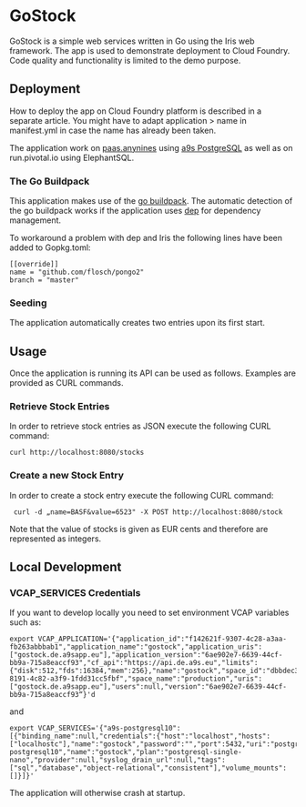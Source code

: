 # GoStock

GoStock is a simple web services written in Go using the Iris web framework. The app is used to demonstrate
deployment to Cloud Foundry. Code quality and functionality is limited to the demo purpose.

## Deployment

How to deploy the app on Cloud Foundry platform is described in a separate article.
You might have to adapt application > name in manifest.yml in case the name has already been taken.

The application work on [paas.anynines](paas.anynines) using [a9s PostgreSQL](https://www.anynines.com/) as well as on run.pivotal.io using ElephantSQL.

### The Go Buildpack

This application makes use of the [go buildpack](https://docs.cloudfoundry.org/buildpacks/go/index.html). 
The automatic detection of the go buildpack works if the application uses [dep](https://github.com/golang/dep) for dependency management.

To workaround a problem with dep and Iris the following lines have been added to Gopkg.toml:

    [[override]]
    name = "github.com/flosch/pongo2"
    branch = "master"

### Seeding

The application automatically creates two entries upon its first start.

## Usage

Once the application is running its API can be used as follows. Examples are provided as CURL commands.

### Retrieve Stock Entries

In order to retrieve stock entries as JSON execute the following CURL command:

    curl http://localhost:8080/stocks

### Create a new Stock Entry

In order to create a stock entry execute the following CURL command:

     curl -d „name=BASF&value=6523" -X POST http://localhost:8080/stock

Note that the value of stocks is given as EUR cents and therefore are represented as integers.

## Local Development

### VCAP_SERVICES Credentials

If you want to develop locally you need to set environment VCAP variables such as:

    export VCAP_APPLICATION='{"application_id":"f142621f-9307-4c28-a3aa-fb263abbbab1","application_name":"gostock","application_uris":["gostock.de.a9sapp.eu"],"application_version":"6ae902e7-6639-44cf-bb9a-715a8eaccf93","cf_api":"https://api.de.a9s.eu","limits":{"disk":512,"fds":16384,"mem":256},"name":"gostock","space_id":"dbbdec3c-8191-4c82-a3f9-1fdd31cc5fbf","space_name":"production","uris":["gostock.de.a9sapp.eu"],"users":null,"version":"6ae902e7-6639-44cf-bb9a-715a8eaccf93“}'d

and

    export VCAP_SERVICES='{"a9s-postgresql10":[{"binding_name":null,"credentials":{"host":"localhost","hosts":["localhostc"],"name":"gostock","password":"","port":5432,"uri":"postgres://jfischer:@localhost:5432/gostock","username":"jfischer"},"instance_name":"gostockdb","label":"a9s-postgresql10","name":"gostock","plan":"postgresql-single-nano","provider":null,"syslog_drain_url":null,"tags":["sql","database","object-relational","consistent"],"volume_mounts":[]}]}'

The application will otherwise crash at startup.